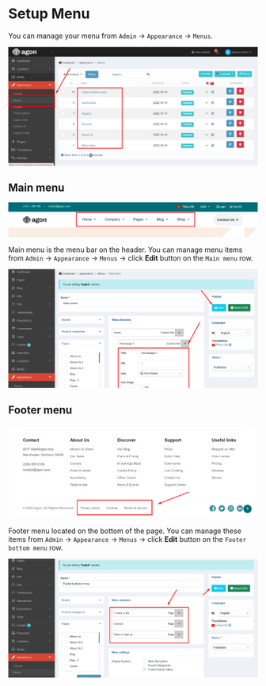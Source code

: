 # Setup Menu

You can manage your menu from `Admin` -> `Appearance` -> `Menus`.

![](./images/menu-1.png)

## Main menu

![](./images/menu-2.png)

Main menu is the menu bar on the header. You can manage menu items from `Admin` -> `Appearance` -> `Menus` -> click **Edit** button on the `Main menu` row.

![](./images/menu-3.png)

## Footer menu

![](./images/menu-4.png)

Footer menu located on the bottom of the page. You can manage these items from `Admin` -> `Appearance` -> `Menus` -> click **Edit** button on the `Footer bottom menu` row.

![](./images/menu-5.png)